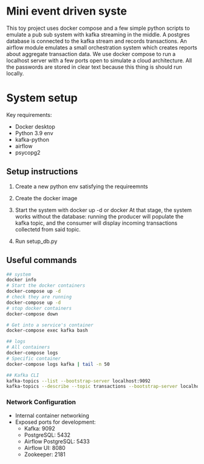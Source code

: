 # Mini event driven syste
This toy project uses docker compose and a few simple python scripts to emulate a pub sub system with kafka streaming in the middle.
A postgres database is connected to the kafka stream and records transactions.
An airflow module emulates a small orchestration system which creates reports about aggregate transaction data.
We use docker compose to run a localhost server with a few ports open to simulate a cloud architecture.
All the passwords are stored in clear text because this thing is should run locally.

# System setup
Key requirements:
- Docker desktop
- Python 3.9 env
- kafka-python
- airflow
- psycopg2

## Setup instructions
1. Create a new python env satisfying the requireemnts
2. Create the docker image
3. Start the system with docker up -d or docker 
At that stage, the system works without the database: running the producer will populate the kafka topic, and the consumer will display incoming transactions collectetd from said topic.

4. Run setup_db.py


## Useful commands

```bash
## system
docker info
# Start the docker containers
docker-compose up -d
# check they are running
docker-compose up -d
# stop docker containers
docker-compose down

# Get into a service's container
docker-compose exec kafka bash

## logs
# All containers
docker-compose logs
# Specific container
docker-compose logs kafka | tail -n 50

## Kafka CLI
kafka-topics --list --bootstrap-server localhost:9092
kafka-topics --describe --topic transactions --bootstrap-server localhost:9092


```

### Network Configuration
- Internal container networking
- Exposed ports for development:
  - Kafka: 9092
  - PostgreSQL: 5432
  - Airflow PostgreSQL: 5433
  - Airflow UI: 8080
  - Zookeeper: 2181





